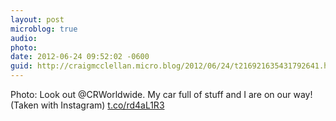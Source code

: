 ```yaml
---
layout: post
microblog: true
audio: 
photo: 
date: 2012-06-24 09:52:02 -0600
guid: http://craigmcclellan.micro.blog/2012/06/24/t216921635431792641.html
---
```

Photo: Look out @CRWorldwide. My car full of stuff and I are on our way! (Taken with Instagram) [t.co/rd4aL1R3](http://t.co/rd4aL1R3)
